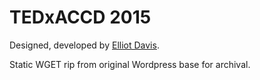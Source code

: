 # TEDxACCD 2015

Designed, developed by [Elliot Davis](http://elliottrdavis.com/).

Static WGET rip from original Wordpress base for archival.
